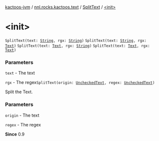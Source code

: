 [kactoos-jvm](../../index.md) / [nnl.rocks.kactoos.text](../index.md) / [SplitText](index.md) / [&lt;init&gt;](./-init-.md)

# &lt;init&gt;

`SplitText(text: `[`String`](https://kotlinlang.org/api/latest/jvm/stdlib/kotlin/-string/index.html)`, rgx: `[`String`](https://kotlinlang.org/api/latest/jvm/stdlib/kotlin/-string/index.html)`)`
`SplitText(text: `[`String`](https://kotlinlang.org/api/latest/jvm/stdlib/kotlin/-string/index.html)`, rgx: `[`Text`](../../nnl.rocks.kactoos/-text/index.md)`)`
`SplitText(text: `[`Text`](../../nnl.rocks.kactoos/-text/index.md)`, rgx: `[`String`](https://kotlinlang.org/api/latest/jvm/stdlib/kotlin/-string/index.html)`)`
`SplitText(text: `[`Text`](../../nnl.rocks.kactoos/-text/index.md)`, rgx: `[`Text`](../../nnl.rocks.kactoos/-text/index.md)`)`

### Parameters

`text` - The text

`rgx` - The regex`SplitText(origin: `[`UncheckedText`](../-unchecked-text/index.md)`, regex: `[`UncheckedText`](../-unchecked-text/index.md)`)`

Split the Text.

### Parameters

`origin` - The text

`regex` - The regex

**Since**
0.9

